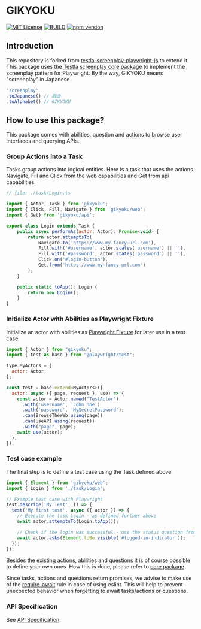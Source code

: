 # GIKYOKU

[![MIT License](http://img.shields.io/badge/license-MIT-blue.svg?style=flat)](https://opensource.org/licenses/MIT)
[![BUILD](https://github.com/aYukiYoshida/GIKYOKU/actions/workflows/build.yaml/badge.svg?branch=main)](https://github.com/aYukiYoshida/GIKYOKU/actions/workflows/build.yaml)
[![npm version](https://badge.fury.io/js/gikyoku.svg)](https://badge.fury.io/js/gikyoku)

## Introduction

This repository is forked from [testla-screenplay-playwright-js](https://github.com/testla-project/testla-screenplay-playwright-js) to extend it.
This package uses the [Testla screenplay core package](https://www.npmjs.com/package/@testla/screenplay) to implement the screenplay pattern for Playwright.
By the way, GIKYOKU means "screenplay" in Japanese.

```js
'screenplay'
.toJapanese() // 戯曲
.toAlphabet() // GIKYOKU
```

## How to use this package?

This package comes with abilities, question and actions to browse user interfaces and querying APIs.

### Group Actions into a Task

Tasks group actions into logical entities. Here is a task that uses the actions Navigate, Fill and Click from the web capabilities and Get from api capabilities.

```js
// file: ./task/Login.ts

import { Actor, Task } from 'gikyoku';
import { Click, Fill, Navigate } from 'gikyoku/web';
import { Get} from 'gikyoku/api';

export class Login extends Task {
    public async performAs(actor: Actor): Promise<void> {
        return actor.attemptsTo(
            Navigate.to('https://www.my-fancy-url.com'),
            Fill.with('#username', actor.states('username') || ''),
            Fill.with('#password', actor.states('password') || ''),
            Click.on('#login-button'),
            Get.from('https://www.my-fancy-url.com')
        );
    }

    public static toApp(): Login {
        return new Login();
    }
}
```

### Initialize Actor with Abilities as Playwright Fixture

Initialize an actor with abilities as [Playwright Fixture](https://playwright.dev/docs/test-fixtures) for later use in a test case.

```js
import { Actor } from "gikyoku";
import { test as base } from "@playwright/test";

type MyActors = {
  actor: Actor;
};

const test = base.extend<MyActors>({
  actor: async ({ page, request }, use) => {
    const actor = Actor.named("TestActor")
      .with('username', 'John Doe')
      .with('password', 'MySecretPassword');
      .can(BrowseTheWeb.using(page))
      .can(UseAPI.using(request))
      .with("page", page);
    await use(actor);
  },
});
```

### Test case example

The final step is to define a test case using the Task defined above.

```js
import { Element } from 'gikyoku/web';
import { Login } from './task/Login';

// Example test case with Playwright
test.describe('My Test', () => {
  test('My first test', async ({ actor }) => {
    // Execute the task Login - as defined further above
    await actor.attemptsTo(Login.toApp());

    // Check if the login was successful - use the status question from the web package
    await actor.asks(Element.toBe.visible('#logged-in-indicator'));
  });
});
```

Besides the existing actions, abilities and questions it is of course possible to define your own ones. How this is done, please refer to [core package](https://www.npmjs.com/package/@testla/screenplay).

Since tasks, actions and questions return promises, we advise to make use of the [require-await](https://eslint.org/docs/rules/require-await) rule in case of using eslint. This will help to prevent unexpected behavior when forgetting to await tasks/actions or questions.

### API Specification

See [API Specification](https://ayukiyoshida.github.io/GIKYOKU/index.html).
